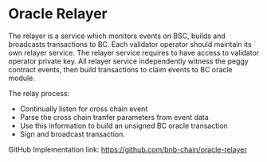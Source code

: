 # Oracle Relayer


The relayer is a service which monitors events on BSC, builds and broadcasts transactions to BC. Each validator operator should maintain its own relayer service. The relayer service requires to have access to validator operator private key. All relayer service independently witness the peggy contract events, then build transactions to claim events to BC oracle module.

The relay process:

* Continually listen for cross chain event
* Parse the cross chain tranfer parameters from event data
* Use this information to build an unsigned BC oracle transaction
* Sign and broadcast transaction.


GitHub Implementation link: <https://github.com/bnb-chain/oracle-relayer>
